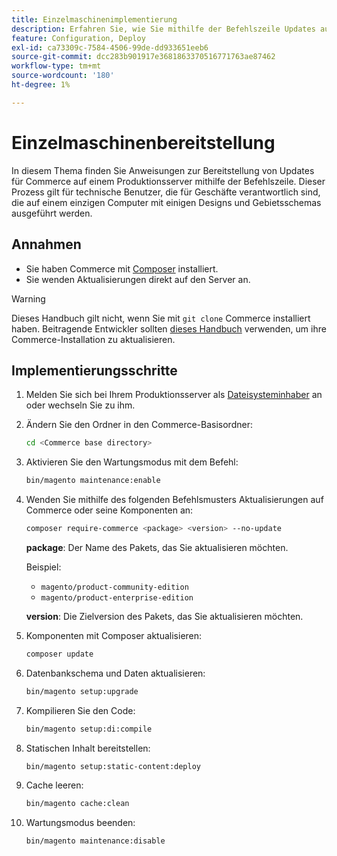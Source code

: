 ```yaml
---
title: Einzelmaschinenimplementierung
description: Erfahren Sie, wie Sie mithilfe der Befehlszeile Updates auf einem Produktionsserver für Commerce bereitstellen.
feature: Configuration, Deploy
exl-id: ca73309c-7584-4506-99de-dd933651eeb6
source-git-commit: dcc283b901917e3681863370516771763ae87462
workflow-type: tm+mt
source-wordcount: '180'
ht-degree: 1%

---
```


# Einzelmaschinenbereitstellung

In diesem Thema finden Sie Anweisungen zur Bereitstellung von Updates für Commerce auf einem Produktionsserver mithilfe der Befehlszeile. Dieser Prozess gilt für technische Benutzer, die für Geschäfte verantwortlich sind, die auf einem einzigen Computer mit einigen Designs und Gebietsschemas ausgeführt werden.

## Annahmen

- Sie haben Commerce mit [Composer](../../installation/composer.md) installiert.
- Sie wenden Aktualisierungen direkt auf den Server an.

>[!WARNING]
>
>Dieses Handbuch gilt nicht, wenn Sie mit `git clone` Commerce installiert haben.
>Beitragende Entwickler sollten [dieses Handbuch][install] verwenden, um ihre Commerce-Installation zu aktualisieren.

## Implementierungsschritte

1. Melden Sie sich bei Ihrem Produktionsserver als [Dateisysteminhaber](../../installation/prerequisites/file-system/overview.md) an oder wechseln Sie zu ihm.

1. Ändern Sie den Ordner in den Commerce-Basisordner:

   ```bash
   cd <Commerce base directory>
   ```

1. Aktivieren Sie den Wartungsmodus mit dem Befehl:

   ```bash
   bin/magento maintenance:enable
   ```

1. Wenden Sie mithilfe des folgenden Befehlsmusters Aktualisierungen auf Commerce oder seine Komponenten an:

   ```bash
   composer require-commerce <package> <version> --no-update
   ```

   **package**: Der Name des Pakets, das Sie aktualisieren möchten.

   Beispiel:

   - `magento/product-community-edition`
   - `magento/product-enterprise-edition`

   **version**: Die Zielversion des Pakets, das Sie aktualisieren möchten.

1. Komponenten mit Composer aktualisieren:

   ```bash
   composer update
   ```

1. Datenbankschema und Daten aktualisieren:

   ```bash
   bin/magento setup:upgrade
   ```

1. Kompilieren Sie den Code:

   ```bash
   bin/magento setup:di:compile
   ```

1. Statischen Inhalt bereitstellen:

   ```bash
   bin/magento setup:static-content:deploy
   ```

1. Cache leeren:

   ```bash
   bin/magento cache:clean
   ```

1. Wartungsmodus beenden:

   ```bash
   bin/magento maintenance:disable
   ```

<!-- link definitions -->

[install]: https://developer.adobe.com/commerce/contributor/guides/install/update-dependencies/
